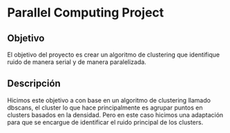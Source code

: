 # Parallel Computing Project 

## Objetivo
El objetivo del proyecto es crear un algoritmo de clustering que identifique ruido de manera serial y de manera paralelizada. 

## Descripción
Hicimos este objetivo a con base en un algoritmo de clustering llamado dbscans, el cluster lo que hace principalmente es agrupar puntos en clusters basados en la densidad. Pero en este caso hicimos una adaptación para que se encargue de identificar el ruido principal de los clusters.
